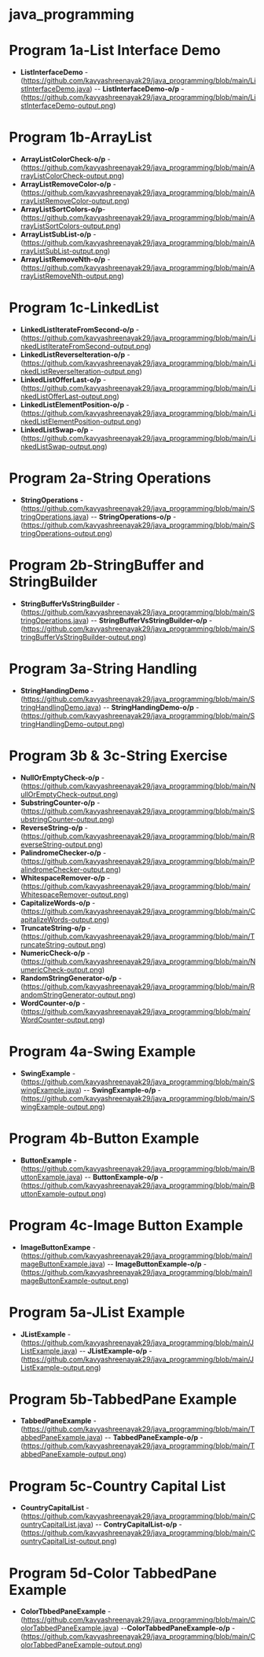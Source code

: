 # java_programming
# Program 1a-List Interface Demo
- **ListInterfaceDemo** -(https://github.com/kavyashreenayak29/java_programming/blob/main/ListInterfaceDemo.java) -- **ListInterfaceDemo-o/p** -(https://github.com/kavyashreenayak29/java_programming/blob/main/ListInterfaceDemo-output.png) 
# Program 1b-ArrayList
- **ArrayListColorCheck-o/p** -(https://github.com/kavyashreenayak29/java_programming/blob/main/ArrayListColorCheck-output.png)
- **ArrayListRemoveColor-o/p** -(https://github.com/kavyashreenayak29/java_programming/blob/main/ArrayListRemoveColor-output.png)
- **ArrayListSortColors-o/p**- (https://github.com/kavyashreenayak29/java_programming/blob/main/ArrayListSortColors-output.png)
- **ArrayListSubList-o/p** -(https://github.com/kavyashreenayak29/java_programming/blob/main/ArrayListSubList-output.png)
- **ArrayListRemoveNth-o/p** -(https://github.com/kavyashreenayak29/java_programming/blob/main/ArrayListRemoveNth-output.png)
# Program 1c-LinkedList
- **LinkedListIterateFromSecond-o/p** -(https://github.com/kavyashreenayak29/java_programming/blob/main/LinkedListIterateFromSecond-output.png)
- **LinkedListReverseIteration-o/p** -(https://github.com/kavyashreenayak29/java_programming/blob/main/LinkedListReverseIteration-output.png)
- **LinkedListOfferLast-o/p** -(https://github.com/kavyashreenayak29/java_programming/blob/main/LinkedListOfferLast-output.png)
- **LinkedListElementPosition-o/p** -(https://github.com/kavyashreenayak29/java_programming/blob/main/LinkedListElementPosition-output.png)
- **LinkedListSwap-o/p** -(https://github.com/kavyashreenayak29/java_programming/blob/main/LinkedListSwap-output.png)
# Program 2a-String Operations
- **StringOperations** -(https://github.com/kavyashreenayak29/java_programming/blob/main/StringOperations.java) -- **StringOperations-o/p** -(https://github.com/kavyashreenayak29/java_programming/blob/main/StringOperations-output.png)
# Program 2b-StringBuffer and StringBuilder
- **StringBufferVsStringBuilder** -(https://github.com/kavyashreenayak29/java_programming/blob/main/StringOperations.java) -- **StringBufferVsStringBuilder-o/p** -(https://github.com/kavyashreenayak29/java_programming/blob/main/StringBufferVsStringBuilder-output.png)
# Program 3a-String Handling
- **StringHandingDemo** -(https://github.com/kavyashreenayak29/java_programming/blob/main/StringHandlingDemo.java) -- **StringHandingDemo-o/p** -(https://github.com/kavyashreenayak29/java_programming/blob/main/StringHandlingDemo-output.png)
# Program 3b & 3c-String Exercise
- **NullOrEmptyCheck-o/p** -(https://github.com/kavyashreenayak29/java_programming/blob/main/NullOrEmptyCheck-output.png)
- **SubstringCounter-o/p** -(https://github.com/kavyashreenayak29/java_programming/blob/main/SubstringCounter-output.png)
- **ReverseString-o/p** -(https://github.com/kavyashreenayak29/java_programming/blob/main/ReverseString-output.png)
- **PalindromeChecker-o/p** -(https://github.com/kavyashreenayak29/java_programming/blob/main/PalindromeChecker-output.png)
- **WhitespaceRemover-o/p** -(https://github.com/kavyashreenayak29/java_programming/blob/main/WhitespaceRemover-output.png)
- **CapitalizeWords-o/p** -(https://github.com/kavyashreenayak29/java_programming/blob/main/CapitalizeWords-output.png)
- **TruncateString-o/p** -(https://github.com/kavyashreenayak29/java_programming/blob/main/TruncateString-output.png)
- **NumericCheck-o/p** -(https://github.com/kavyashreenayak29/java_programming/blob/main/NumericCheck-output.png)
- **RandomStringGenerator-o/p** -(https://github.com/kavyashreenayak29/java_programming/blob/main/RandomStringGenerator-output.png)
- **WordCounter-o/p** -(https://github.com/kavyashreenayak29/java_programming/blob/main/WordCounter-output.png)
# Program 4a-Swing Example
- **SwingExample** - (https://github.com/kavyashreenayak29/java_programming/blob/main/SwingExample.java) -- **SwingExample-o/p** -(https://github.com/kavyashreenayak29/java_programming/blob/main/SwingExample-output.png)
# Program 4b-Button Example
- **ButtonExample** -(https://github.com/kavyashreenayak29/java_programming/blob/main/ButtonExample.java) -- **ButtonExample-o/p** -(https://github.com/kavyashreenayak29/java_programming/blob/main/ButtonExample-output.png)
# Program 4c-Image Button Example
- **ImageButtonExampe** -(https://github.com/kavyashreenayak29/java_programming/blob/main/ImageButtonExample.java) -- **ImageButtonExample-o/p** -(https://github.com/kavyashreenayak29/java_programming/blob/main/ImageButtonExample-output.png)
# Program 5a-JList Example
- **JListExample** -(https://github.com/kavyashreenayak29/java_programming/blob/main/JListExample.java) -- **JListExample-o/p** -(https://github.com/kavyashreenayak29/java_programming/blob/main/JListExample-output.png)
# Program 5b-TabbedPane Example
- **TabbedPaneExample** -(https://github.com/kavyashreenayak29/java_programming/blob/main/TabbedPaneExample.java) -- **TabbedPaneExample-o/p** -(https://github.com/kavyashreenayak29/java_programming/blob/main/TabbedPaneExample-output.png)
# Program 5c-Country Capital List
- **CountryCapitalList** -(https://github.com/kavyashreenayak29/java_programming/blob/main/CountryCapitalList.java) -- **ContryCapitalList-o/p** -(https://github.com/kavyashreenayak29/java_programming/blob/main/CountryCapitalList-output.png)
# Program 5d-Color TabbedPane Example
- **ColorTbbedPaneExample** -(https://github.com/kavyashreenayak29/java_programming/blob/main/ColorTabbedPaneExample.java) --**ColorTabbedPaneExample-o/p** -(https://github.com/kavyashreenayak29/java_programming/blob/main/ColorTabbedPaneExample-output.png) 
